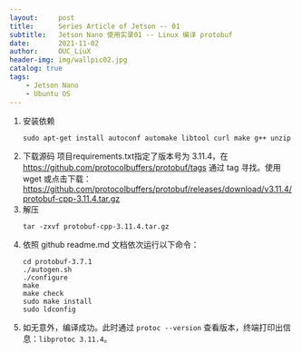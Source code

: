 ```yaml
---
layout:     post
title:      Series Article of Jetson -- 01
subtitle:   Jetson Nano 使用实录01 -- Linux 编译 protobuf         
date:       2021-11-02
author:     OUC_LiuX
header-img: img/wallpic02.jpg
catalog: true
tags:
    - Jetson Nano
    - Ubuntu OS
---     
```


1. 安装依赖                 
   ```
   sudo apt-get install autoconf automake libtool curl make g++ unzip
   ```
2. 下载源码
   项目requirements.txt指定了版本号为 3.11.4，在 https://github.com/protocolbuffers/protobuf/tags 通过 tag 寻找。使用 wget 或点击下载：
   https://github.com/protocolbuffers/protobuf/releases/download/v3.11.4/protobuf-cpp-3.11.4.tar.gz             
3. 解压
   ```
   tar -zxvf protobuf-cpp-3.11.4.tar.gz
   ```
4. 依照 github readme.md 文档依次运行以下命令：
   ```
   cd protobuf-3.7.1
   ./autogen.sh
   ./configure
   make
   make check
   sudo make install
   sudo ldconfig
   ```
5. 如无意外，编译成功。此时通过 `protoc --version` 查看版本，终端打印出信息：`libprotoc 3.11.4`。           
